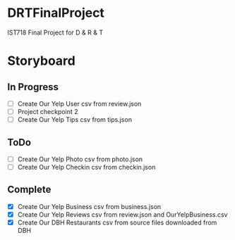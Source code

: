 # DRTFinalProject
IST718 Final Project for D &amp; R &amp; T
# Storyboard
## In Progress
- [ ] Create Our Yelp User csv from review.json
- [ ] Project checkpoint 2
- [ ] Create Our Yelp Tips csv from tips.json
## ToDo
- [ ] Create Our Yelp Photo csv from photo.json
- [ ] Create Our Yelp Checkin csv from checkin.json
## Complete
- [x] Create Our Yelp Business csv from business.json
- [x] Create Our Yelp Reviews csv from review.json and OurYelpBusiness.csv
- [x] Create Our DBH Restaurants csv from source files downloaded from DBH
